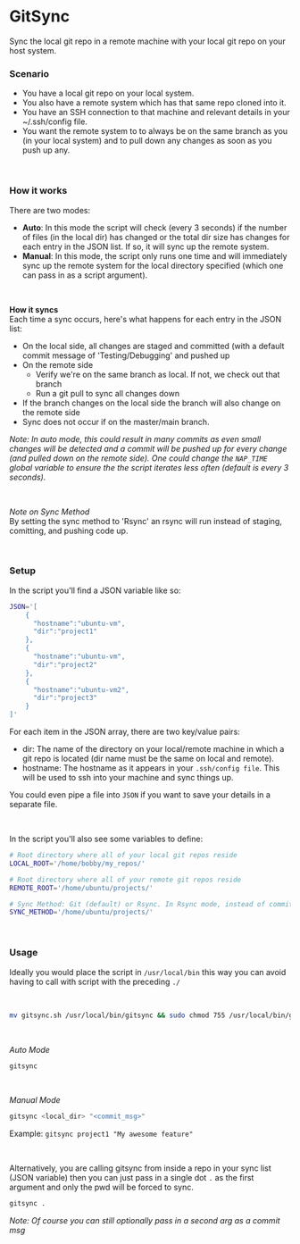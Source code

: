 # GitSync
Sync the local git repo in a remote machine with your local git repo on your host system.

### Scenario
- You have a local git repo on your local system.
- You also have a remote system which has that same repo cloned into it.
- You have an SSH connection to that machine and relevant details in your ~/.ssh/config file.
- You want the remote system to to always be on the same branch as you (in your local system) and to pull down any changes as soon as you push up any.

<br />

### How it works
There are two modes:
- __Auto__: In this mode the script will check (every 3 seconds) if the number of files (in the local dir) has changed or the total dir size has changes for each entry in the JSON list. If so, it will sync up the remote system.
- __Manual__: In this mode, the script only runs one time and will immediately sync up the remote system for the local directory specified (which one can pass in as a script argument).

<br />

__How it syncs__  
Each time a sync occurs, here's what happens for each entry in the JSON list:
- On the local side, all changes are staged and committed  (with a default commit message of 'Testing/Debugging' and pushed up
- On the remote side
  - Verify we're on the same branch as local. If not, we check out that branch
  - Run a git pull to sync all changes down
- If the branch changes on the local side the branch will also change on the remote side
- Sync does not occur if on the master/main branch.

_Note: In auto mode, this could result in many commits as even small changes will be detected and a commit will be pushed up for every change (and pulled down on the remote side). One could change the `NAP_TIME` global variable to ensure the the script iterates less often (default is every 3 seconds)._

<br />

_Note on Sync Method_  
By setting the sync method to 'Rsync' an rsync will run instead of staging, comitting, and pushing code up.


<br />

### Setup
In the script you'll find a JSON variable like so:
```bash
JSON='[
    {
      "hostname":"ubuntu-vm",
      "dir":"project1"
    },
    {
      "hostname":"ubuntu-vm",
      "dir":"project2"
    },
    {
      "hostname":"ubuntu-vm2",
      "dir":"project3"
    }
]'
```
For each item in the JSON array, there are two key/value pairs:
- dir: The name of the directory on your local/remote machine in which a git repo is located (dir name must be the same on local and remote).
- hostname: The hostname as it appears in your `.ssh/config file`. This will be used to ssh into your machine and sync things up.

You could even pipe a file into `JSON` if you want to save your details in a separate file.

<br />

In the script you'll also see some variables to define:
```bash
# Root directory where all of your local git repos reside
LOCAL_ROOT='/home/bobby/my_repos/'

# Root directory where all of your remote git repos reside
REMOTE_ROOT='/home/ubuntu/projects/'

# Sync Method: Git (default) or Rsync. In Rsync mode, instead of committing and pushing/pulling every time a sync runs, we will instead run a rsync
SYNC_METHOD='/home/ubuntu/projects/'
```


<br />

### Usage
Ideally you would place the script in `/usr/local/bin` this way you can avoid having to call with script with the preceding `./`

<br />

```bash
mv gitsync.sh /usr/local/bin/gitsync && sudo chmod 755 /usr/local/bin/gitsync
```

<br />

_Auto Mode_
```bash
gitsync
```

<br />

_Manual Mode_
```bash
gitsync <local_dir> "<commit_msg>"
```

Example: `gitsync project1 "My awesome feature"`

<br />

Alternatively, you are calling gitsync from inside a repo in your sync list (JSON variable) then you can just pass in a single dot `.` as the first argument and only the pwd will be forced to sync.
```bash
gitsync .
```
_Note: Of course you can still optionally pass in a second arg as a commit msg_

